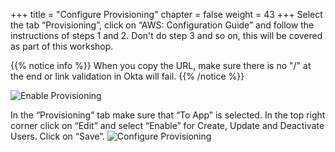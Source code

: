 +++
title = "Configure Provisioning"
chapter = false
weight = 43
+++
Select the tab “Provisioning”, click on “AWS: Configuration Guide” and follow the instructions of steps 1 and 2. Don't do step 3 and so on, this will be covered as part of this workshop.

{{% notice info %}}
When you copy the URL, make sure there is no "/" at the end or link validation in Okta will fail.
{{% /notice %}}

![Enable Provisioning](/images/190_provisioning_configuration.png)

In the “Provisioning” tab make sure that “To App” is selected. In the top right corner click on “Edit” and select “Enable” for Create, Update and Deactivate Users. Click on “Save”.
![Configure Provisioning](/images/200_enable_provisioning.png)
